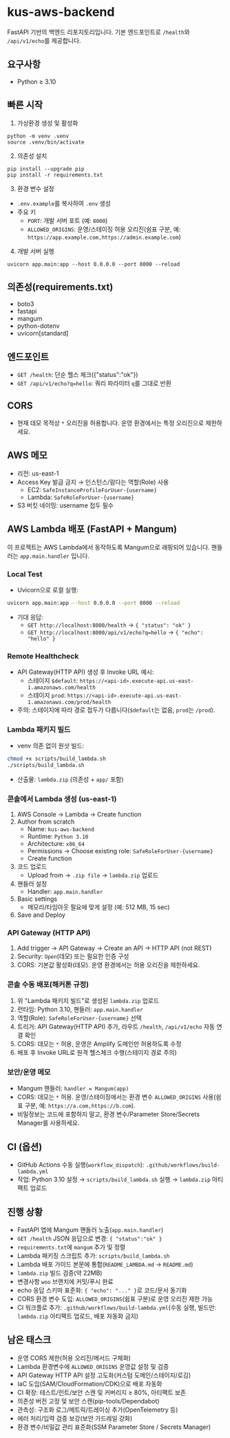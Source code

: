 # kus-aws-backend

FastAPI 기반의 백엔드 리포지토리입니다. 기본 엔드포인트로 `/health`와 `/api/v1/echo`를 제공합니다.

## 요구사항
- Python ≥ 3.10

## 빠른 시작
1) 가상환경 생성 및 활성화
```
python -m venv .venv
source .venv/bin/activate
```

2) 의존성 설치
```
pip install --upgrade pip
pip install -r requirements.txt
```

3) 환경 변수 설정
- `.env.example`를 복사하여 `.env` 생성
- 주요 키
  - `PORT`: 개발 서버 포트 (예: `8000`)
  - `ALLOWED_ORIGINS`: 운영/스테이징 허용 오리진(쉼표 구분, 예: `https://app.example.com,https://admin.example.com`)

4) 개발 서버 실행
```
uvicorn app.main:app --host 0.0.0.0 --port 8000 --reload
```

## 의존성(requirements.txt)
- boto3
- fastapi
- mangum
- python-dotenv
- uvicorn[standard]

## 엔드포인트
- `GET /health`: 단순 헬스 체크({"status":"ok"})
- `GET /api/v1/echo?q=hello`: 쿼리 파라미터 `q`를 그대로 반환

## CORS
- 현재 데모 목적상 `*` 오리진을 허용합니다. 운영 환경에서는 특정 오리진으로 제한하세요.

## AWS 메모
- 리전: us-east-1
- Access Key 발급 금지 → 인스턴스/람다는 역할(Role) 사용
  - EC2: `SafeInstanceProfileForUser-{username}`
  - Lambda: `SafeRoleForUser-{username}`
- S3 버킷 네이밍: username 접두 필수

## AWS Lambda 배포 (FastAPI + Mangum)

이 프로젝트는 AWS Lambda에서 동작하도록 Mangum으로 래핑되어 있습니다. 핸들러는 `app.main.handler` 입니다.

### Local Test
- Uvicorn으로 로컬 실행:
```bash
uvicorn app.main:app --host 0.0.0.0 --port 8000 --reload
```
- 기대 응답:
  - `GET http://localhost:8000/health` → `{ "status": "ok" }`
  - `GET http://localhost:8000/api/v1/echo?q=hello` → `{ "echo": "hello" }`

### Remote Healthcheck
- API Gateway(HTTP API) 생성 후 Invoke URL 예시:
  - 스테이지 `$default`: `https://<api-id>.execute-api.us-east-1.amazonaws.com/health`
  - 스테이지 `prod`: `https://<api-id>.execute-api.us-east-1.amazonaws.com/prod/health`
- 주의: 스테이지에 따라 경로 접두가 다릅니다(`$default`는 없음, `prod`는 `/prod`).

### Lambda 패키지 빌드
- venv 의존 없이 원샷 빌드:
```bash
chmod +x scripts/build_lambda.sh
./scripts/build_lambda.sh
```
- 산출물: `lambda.zip` (의존성 + `app/` 포함)

### 콘솔에서 Lambda 생성 (us-east-1)
1. AWS Console → Lambda → Create function
2. Author from scratch
   - Name: `kus-aws-backend`
   - Runtime: `Python 3.10`
   - Architecture: `x86_64`
   - Permissions → Choose existing role: `SafeRoleForUser-{username}`
   - Create function
3. 코드 업로드
   - Upload from → `.zip file` → `lambda.zip` 업로드
4. 핸들러 설정
   - Handler: `app.main.handler`
5. Basic settings
   - 메모리/타임아웃 필요에 맞게 설정 (예: 512 MB, 15 sec)
6. Save and Deploy

### API Gateway (HTTP API)
1. Add trigger → API Gateway → Create an API → HTTP API (not REST)
2. Security: `Open`(데모) 또는 필요한 인증 구성
3. CORS: 기본값 활성화(데모). 운영 환경에서는 허용 오리진을 제한하세요.

### 콘솔 수동 배포(해커톤 규정)
1. 위 "Lambda 패키지 빌드"로 생성된 `lambda.zip` 업로드
2. 런타임: Python 3.10, 핸들러: `app.main.handler`
3. 역할(Role): `SafeRoleForUser-{username}` 선택
4. 트리거: API Gateway(HTTP API) 추가, 라우트 `/health`, `/api/v1/echo` 자동 연결 확인
5. CORS: 데모는 `*` 허용, 운영은 Amplify 도메인만 허용하도록 수정
6. 배포 후 Invoke URL로 원격 헬스체크 수행(스테이지 경로 주의)

### 보안/운영 메모
- Mangum 핸들러: `handler = Mangum(app)`
- CORS: 데모는 `*` 허용. 운영/스테이징에서는 환경 변수 `ALLOWED_ORIGINS` 사용(쉼표 구분, 예: `https://a.com,https://b.com`).
- 비밀정보는 코드에 포함하지 말고, 환경 변수/Parameter Store/Secrets Manager를 사용하세요.

## CI (옵션)
- GitHub Actions 수동 실행(`workflow_dispatch`): `.github/workflows/build-lambda.yml`
- 작업: Python 3.10 설정 → `scripts/build_lambda.sh` 실행 → `lambda.zip` 아티팩트 업로드

## 진행 상황
- FastAPI 앱에 Mangum 핸들러 노출(`app.main.handler`)
- `GET /health` JSON 응답으로 변경: `{ "status":"ok" }`
- `requirements.txt`에 `mangum` 추가 및 정렬
- Lambda 패키징 스크립트 추가: `scripts/build_lambda.sh`
- Lambda 배포 가이드 본문에 통합(`README_LAMBDA.md` → `README.md`)
- `lambda.zip` 빌드 검증(약 22MB)
- 변경사항 `woo` 브랜치에 커밋/푸시 완료
 - echo 응답 스키마 표준화: `{ "echo": "..." }`로 코드/문서 동기화
 - CORS 환경 변수 도입: `ALLOWED_ORIGINS`(쉼표 구분)로 운영 오리진 제한 가능
 - CI 워크플로 추가: `.github/workflows/build-lambda.yml`(수동 실행, 빌드만: `lambda.zip` 아티팩트 업로드, 배포 자동화 금지)

## 남은 태스크
- 운영 CORS 제한(허용 오리진/메서드 구체화)
 - Lambda 환경변수에 `ALLOWED_ORIGINS` 운영값 설정 및 검증
- API Gateway HTTP API 설정 고도화(커스텀 도메인/스테이지/로깅)
- IaC 도입(SAM/CloudFormation/CDK)으로 배포 자동화
- CI 확장: 테스트/린트/보안 스캔 및 커버리지 ≥ 80%, 아티팩트 보존
- 의존성 버전 고정 및 보안 스캔(pip-tools/Dependabot)
- 관측성: 구조화 로그/메트릭/트레이싱 추가(OpenTelemetry 등)
- 에러 처리/입력 검증 보강(보안 가드레일 강화)
 - 환경 변수/비밀값 관리 표준화(SSM Parameter Store / Secrets Manager)
